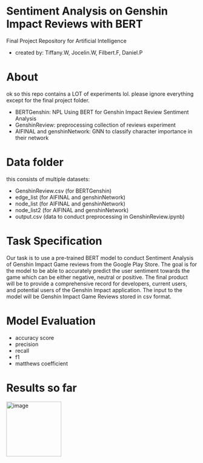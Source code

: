 # Sentiment Analysis on Genshin Impact Reviews with BERT
Final Project Repository for Artificial Intelligence
- created by: Tiffany.W, Jocelin.W, Filbert.F, Daniel.P
# About
ok so this repo contains a LOT of experiments lol. please ignore everything except for the final project folder.
- BERTGenshin: NPL Using BERT for Genshin Impact Review Sentiment Analysis
- GenshinReview: preprocessing collection of reviews experiment
- AIFINAL and genshinNetwork: GNN to classify character importance in their network
# Data folder
this consists of multiple datasets:
- GenshinReview.csv (for BERTGenshin)
- edge_list (for AIFINAL and genshinNetwork)
- node_list (for AIFINAL and genshinNetwork)
- node_list2 (for AIFINAL and genshinNetwork)
- output.csv (data to conduct preprocessing in GenshinReview.ipynb)

# Task Specification
Our task is to use a pre-trained BERT model to conduct Sentiment Analysis of Genshin Impact Game reviews from the Google Play Store. The goal is for the model to be able to accurately predict the user sentiment towards the game which can be either negative, neutral or positive. The final product will be to provide a comprehensive record for developers, current users, and potential users of the Genshin Impact application. The input to the model will be Genshin Impact Game Reviews stored in csv format.

# Model Evaluation
- accuracy score
- precision
- recall
- f1
- matthews coefficient

# Results so far
<img width="145" alt="image" src="https://github.com/Pandalmation/GenshinDeepLearning/assets/91600281/fa466b10-1043-4c3c-8b4b-09e52c19aa6c">
